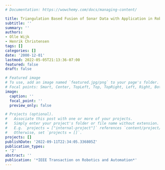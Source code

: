 ```yaml
---
# Documentation: https://wowchemy.com/docs/managing-content/

title: Triangulation Based Fusion of Sonar Data with Application in Robot Pose Tracking
subtitle: ''
summary: ''
authors:
- Olle Wijk
- Henrik Christensen
tags: []
categories: []
date: '2000-12-01'
lastmod: 2022-05-05T21:13:36-07:00
featured: false
draft: false

# Featured image
# To use, add an image named `featured.jpg/png` to your page's folder.
# Focal points: Smart, Center, TopLeft, Top, TopRight, Left, Right, BottomLeft, Bottom, BottomRight.
image:
  caption: ''
  focal_point: ''
  preview_only: false

# Projects (optional).
#   Associate this post with one or more of your projects.
#   Simply enter your project's folder or file name without extension.
#   E.g. `projects = ["internal-project"]` references `content/project/deep-learning/index.md`.
#   Otherwise, set `projects = []`.
projects: []
publishDate: '2022-09-11T22:34:05.336805Z'
publication_types:
- '2'
abstract: ''
publication: '*IEEE Transaction on Robotics and Automation*'
---
```

